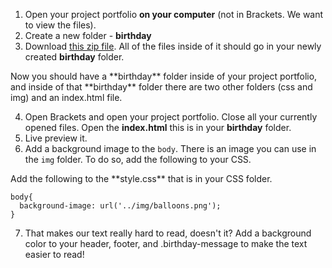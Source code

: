 1. Open your project portfolio **on your computer** (not in Brackets.  We want to view the files).
2. Create a new folder - **birthday**
3. Download [this zip file](/lesson_files/birthday.zip).  All of the files inside of it should go in your newly created **birthday** folder.
<div class="note">
Now you should have a **birthday** folder inside of your project portfolio, and inside of that **birthday** folder there are two other folders (css and img) and an index.html file.
</div>

4. Open Brackets and open your project portfolio.  Close all your currently opened files.  Open the **index.html** this is in your **birthday** folder.
5. Live preview it.
6. Add a background image to the `body`.  There is an image you can use in the `img` folder.  To do so, add the following to your CSS.
<div class="note">
Add the following to the **style.css** that is in your CSS folder.
<div class="highlight"><pre><code class="language-css" data-lang="css"><span class="nt">body</span><span class="p">{</span>
  <span class="k">background-image</span><span class="o">:</span> <span class="sx">url('../img/balloons.png')</span><span class="p">;</span>
<span class="p">}</span>
</code></pre></div>
</div>

7. That makes our text really hard to read, doesn't it?  Add a background color to your header, footer, and .birthday-message to make the text easier to read!